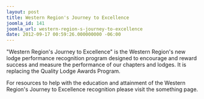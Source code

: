 ```yaml
---
layout: post
title: Western Region's Journey to Excellence
joomla_id: 141
joomla_url: western-region-s-journey-to-excellence
date: 2012-09-17 00:59:26.000000000 -06:00
---
```

<p>"Western Region's Journey to Excellence" is the Western Region's new lodge performance recognition program designed to encourage and reward success and measure the performance of our chapters and lodges. It is replacing the Quality Lodge Awards Program.</p>
<p>For resources to help with the education and attainment of the Western Region's Journey to Excellence&nbsp;recognition please visit the something&nbsp;page.</p>
<!--<p>The following are the lodges that have received the 2011 Quality Lodge Award for meeting all quality lodge requirements in 2010:</p>-->
